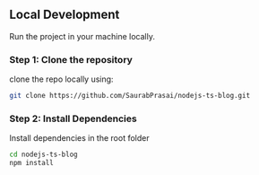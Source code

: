 ##  Local Development

Run the project in your machine locally.

### Step 1: Clone the repository

clone the repo locally using:

```sh
git clone https://github.com/SaurabPrasai/nodejs-ts-blog.git
```

### Step 2: Install Dependencies

Install dependencies in the root folder

```sh
cd nodejs-ts-blog
npm install
```
